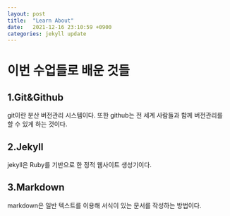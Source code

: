 ```yaml
---
layout: post
title:  "Learn About"
date:   2021-12-16 23:10:59 +0900
categories: jekyll update
---
```

# 이번 수업들로 배운 것들
## 1.Git&Github
git이란 분산 버전관리 시스템이다.
또한 github는 전 세계 사람들과 함께 버전관리를 할 수 있게 하는 것이다.

## 2.Jekyll
jekyll은 Ruby를 기반으로 한 정적 웹사이트 생성기이다.

## 3.Markdown
markdown은 일반 텍스트를 이용해 서식이 있는 문서를 작성하는 방법이다.